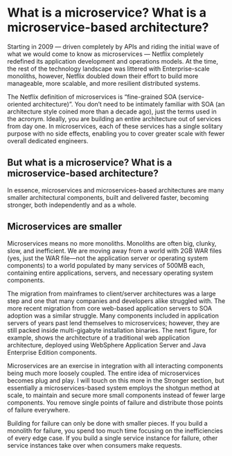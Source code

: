 # What is a microservice? What is a microservice-based architecture?

Starting in 2009 — driven completely by APIs and riding the initial wave of what we would come to know as microservices — Netflix completely redefined its application development and operations models. At the time, the rest of the technology landscape was littered with Enterprise-scale monoliths, however, Netflix doubled down their effort to build more manageable, more scalable, and more resilient distributed systems.

The Netflix definition of microservices is “fine-grained SOA (service-oriented architecture)”. You don’t need to be intimately familiar with SOA (an architecture style coined more than a decade ago), just the terms used in the acronym. Ideally, you are building an entire architecture out of services from day one. In microservices, each of these services has a single solitary purpose with no side effects, enabling you to cover greater scale with fewer overall dedicated engineers.

## But what is a microservice? What is a microservice-based architecture?

In essence, microservices and microservices-based architectures are many smaller architectural components, built and delivered faster, becoming stronger, both independently and as a whole.

## Microservices are smaller

Microservices means no more monoliths. Monoliths are often big, clunky, slow, and inefficient. We are moving away from a world with 2GB WAR files (yes, just the WAR file—not the application server or operating system components) to a world populated by many services of 500MB each, containing entire applications, servers, and necessary operating system components.

The migration from mainframes to client/server architectures was a large step and one that many companies and developers alike struggled with. The more recent migration from core web-based application servers to SOA adoption was a similar struggle. Many components included in application servers of years past lend themselves to microservices; however, they are still packed inside multi-gigabyte installation binaries. The next figure, for example, shows the architecture of a traditional web application architecture, deployed using WebSphere Application Server and Java Enterprise Edition components.

Microservices are an exercise in integration with all interacting components being much more loosely coupled. The entire idea of microservices becomes plug and play. I will touch on this more in the Stronger section, but essentially a microservices-based system employs the shotgun method at scale, to maintain and secure more small components instead of fewer large components. You remove single points of failure and distribute those points of failure everywhere.

Building for failure can only be done with smaller pieces. If you build a monolith for failure, you spend too much time focusing on the inefficiencies of every edge case. If you build a single service instance for failure, other service instances take over when consumers make requests.

